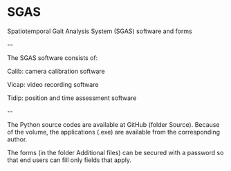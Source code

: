 # SGAS
Spatiotemporal Gait Analysis System (SGAS) software and forms

--

The SGAS software consists of:

Calib: camera calibration software

Vicap: video recording software

Tidip: position and time assessment software 

--

The Python source codes are available at GitHub (folder Source). Because of the volume, the applications (.exe) are available from the corresponding author.

The forms (in the folder Additional files) can be secured with a password so that end users can fill only fields that apply.
